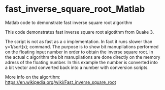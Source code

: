 # fast_inverse_square_root_Matlab
Matlab code to demonstrate fast inverse square root algorithm

This code demonstrates fast inverse square root algotithm from Quake 3. 

The script is not as fast as a c implementation. In fact it runs slower than y=1/sqrt(x); command. The purpose is to show bit manupilations performed on the floating input number in order to obtain the inverse square root. In the actual c algorithm the bit manupilations are done directly on the memory adress of the floating number. In this example the number is converted into a bit vector and converted back into a number with conversion scripts.

More info on the algortihm:
https://en.wikipedia.org/wiki/Fast_inverse_square_root
